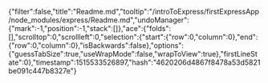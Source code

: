 {"filter":false,"title":"Readme.md","tooltip":"/introToExpress/firstExpressApp/node_modules/express/Readme.md","undoManager":{"mark":-1,"position":-1,"stack":[]},"ace":{"folds":[],"scrolltop":0,"scrollleft":0,"selection":{"start":{"row":0,"column":0},"end":{"row":0,"column":0},"isBackwards":false},"options":{"guessTabSize":true,"useWrapMode":false,"wrapToView":true},"firstLineState":0},"timestamp":1515533526897,"hash":"4620206d4867f8478a53d5821be091c447b8327e"}